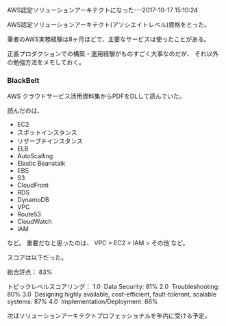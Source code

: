 AWS認定ソリューションアーキテクトになった---2017-10-17 15:10:24

AWS認定ソリューションアーキテクト(アソシエイトレベル)資格をとった。

筆者のAWS実務経験は8ヶ月ほどで、主要なサービスは使ったことがある。

正直プロダクションでの構築・運用経験がものすごく大事なのだが、
それ以外の勉強方法をメモしておく。

### BlackBelt

AWS クラウドサービス活用資料集からPDFをDLして読んでいた。

読んだのは、
* EC2
* スポットインスタンス
* リザーブドインスタンス
* ELB
* AutoScalling
* Elastic Beanstalk
* EBS
* S3
* CloudFront
* RDS
* DynamoDB
* VPC
* Route53
* CloudWatch
* IAM

など。
重要だなと思ったのは、
VPC > EC2 > IAM > その他
など。

スコアは以下だった。

総合評点： 83%

トピックレベルスコアリング：
1.0  Data Security: 81%
2.0  Troubleshooting: 80%
3.0  Designing highly available, cost-efficient, fault-tolerant, scalable systems: 87%
4.0  Implementation/Deployment: 66%

次はソリューションアーキテクトプロフェッショナルを年内に受ける予定。
